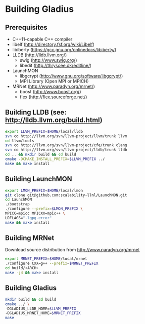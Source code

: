 # Building Gladius

## Prerequisites
- C++11-capable C++ compiler
- libelf (http://directory.fsf.org/wiki/Libelf)
- libiberty (https://gcc.gnu.org/onlinedocs/libiberty/)
- LLDB (http://lldb.llvm.org/)
    - swig (http://www.swig.org/)
    - libedit (http://thrysoee.dk/editline/)
- LaunchMON
    - libgcrypt (http://www.gnu.org/software/libgcrypt/)
    - MPI Library (Open MPI or MPICH)
- MRNet (http://www.paradyn.org/mrnet/)
    - boost (http://www.boost.org/)
    - flex (http://flex.sourceforge.net/)

## Building LLDB (see: http://lldb.llvm.org/build.html)
```bash
export LLVM_PREFIX=$HOME/local/lldb
svn co http://llvm.org/svn/llvm-project/llvm/trunk llvm
cd llvm/tools
svn co http://llvm.org/svn/llvm-project/cfe/trunk clang
svn co http://llvm.org/svn/llvm-project/lldb/trunk lldb
cd .. && mkdir build && cd build
cmake -DCMAKE_INSTALL_PREFIX=$LLVM_PREFIX ../
make && make install
```

## Building LaunchMON
```bash
export LMON_PREFIX=$HOME/local/lmon
git clone git@github.com:scalability-llnl/LaunchMON.git
cd LaunchMON
./bootstrap
./configure --prefix=$LMON_PREFIX \
MPICC=mpicc MPICXX=mpic++ \
LDFLAGS="-lgpg-error"
make && make install
```

## Building MRNet
Download source distribution from http://www.paradyn.org/mrnet
```bash
export MRNET_PREFIX=$HOME/local/mrnet
./configure CXX=g++ --prefix=$MRNET_PREFIX
cd build/<ARCH>
make -j4 && make install
```

## Building Gladius
```bash
mkdir build && cd build
cmake ../ \
-DGLADIUS_LLDB_HOME=$LLVM_PREFIX
-DGLADIUS_MRNET_HOME=$MRNET_PREFIX
make
```
